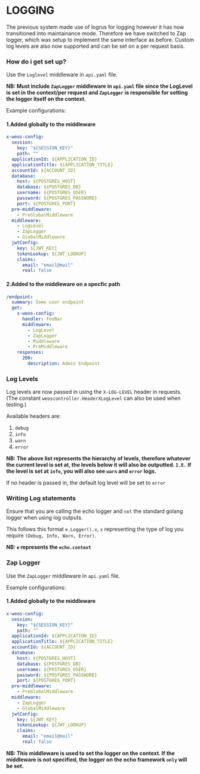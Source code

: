 # LOGGING

The previous system made use of logrus for logging however it has now transitioned into maintainance mode. Therefore we have switched to Zap logger, which was setup to implement the same interface as before. Custom log levels are also now supported and can be set on a per request basis.

### How do i get set up?

Use the `Loglevel` middleware in `api.yaml` file.

**NB: Must include `ZapLogger` middleware in `api.yaml` file since the LogLevel is set in the context/per request and `ZapLogger` is responsible for setting the logger itself on the context.**

Example configurations:

#### 1.Added globally to the middleware

```yaml
x-weos-config:
  session:
    key: "${SESSION_KEY}"
    path: ""
  applicationId: ${APPLICATION_ID}
  applicationTitle: ${APPLICATION_TITLE}
  accountId: ${ACCOUNT_ID}
  database:
    host: ${POSTGRES_HOST}
    database: ${POSTGRES_DB}
    username: ${POSTGRES_USER}
    password: ${POSTGRES_PASSWORD}
    port: ${POSTGRES_PORT}
  pre-middleware:
    - PreGlobalMiddleware
  middleware:
    - LogLevel
    - ZapLogger
    - GlobalMiddleware
  jwtConfig:
    key: ${JWT_KEY}
    tokenLookup: ${JWT_LOOKUP}
    claims:
      email: "email@mail"
      real: false
```

#### 2.Added to the middleware on a specfic path

```yaml
/endpoint:
  summary: Some user endpoint
  get:
    x-weos-config:
      handler: FooBar
      middleware:
        - LogLevel
        - ZapLogger
        - Middleware
        - PreMiddleware
    responses:
      200:
        description: Admin Endpoint
```

### Log Levels

Log levels are now passed in using the `X-LOG-LEVEL` header in requests. (The constant `weoscontroller.HeaderXLogLevel` can also be used when testing.)

Available headers are:

1. `debug`
2. `info`
3. `warn`
4. `error`

**NB: The above list represents the hierarchy of levels, therefore whatever the current level is set at, the levels below it will also be outputted.
`I.E.` If the level is set at `info`, you will also see `warn` and `error` logs.**

If no header is passed in, the default log level will be set to `error`

### Writing Log statements

Ensure that you are calling the echo logger and `not` the standard golang logger when using log outputs.

This follows this format `e.Logger().x`, `x` representing the type of log you require `(Debug, Info, Warn, Error)`.

**NB: `e` represents the `echo.context`**

### Zap Logger

Use the `ZapLogger` middleware in `api.yaml` file.

Example configurations:

#### 1.Added globally to the middleware

```yaml
x-weos-config:
  session:
    key: "${SESSION_KEY}"
    path: ""
  applicationId: ${APPLICATION_ID}
  applicationTitle: ${APPLICATION_TITLE}
  accountId: ${ACCOUNT_ID}
  database:
    host: ${POSTGRES_HOST}
    database: ${POSTGRES_DB}
    username: ${POSTGRES_USER}
    password: ${POSTGRES_PASSWORD}
    port: ${POSTGRES_PORT}
  pre-middleware:
    - PreGlobalMiddleware
  middleware:
    - ZapLogger
    - GlobalMiddleware
  jwtConfig:
    key: ${JWT_KEY}
    tokenLookup: ${JWT_LOOKUP}
    claims:
      email: "email@mail"
      real: false
```

**NB: This middleware is used to set the logger on the context. If the middleware is not specified, the logger on the echo framework `only` will be set.**
